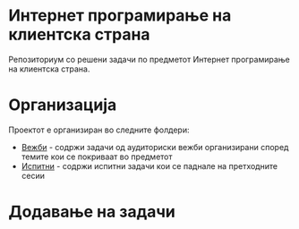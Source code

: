# Интернет програмирање на клиентска страна

Репозиториум со решени задачи по предметот Интернет програмирање на клиентска страна.

# Организација

Проектот е организиран во следните фолдери:

- [Вежби](вежби) - содржи задачи од аудиториски вежби организирани според темите кои се покриваат во предметот
- [Испитни](испитни) - содржи испитни задачи кои се паднале на претходните сесии

# Додавање на задачи
